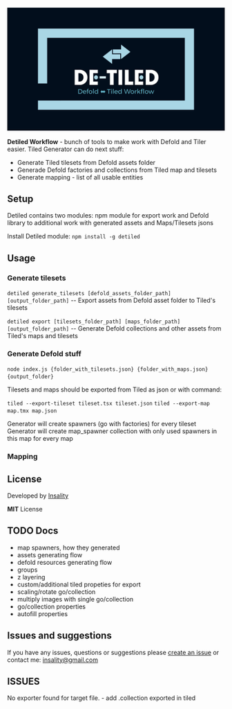 [![](media/detiled_logo.png)](https://insality.github.io/detiled/)

**Detiled Workflow** - bunch of tools to make work with Defold and Tiler easier.
Tiled Generator can do next stuff:

- Generate Tiled tilesets from Defold assets folder
- Generade Defold factories and collections from Tiled map and tilesets
- Generate mapping - list of all usable entities

## Setup

Detiled contains two modules: npm module for export work and Defold library to additional work with generated assets and Maps/Tilesets jsons

Install Detiled module:
`npm install -g detiled`

## Usage

### Generate tilesets

`detiled generate_tilesets [defold_assets_folder_path] [output_folder_path]`
	-- Export assets from Defold asset folder to Tiled's tilesets


`detiled export [tilesets_folder_path] [maps_folder_path] [output_folder_path]`
	-- Generate Defold collections and other assets from Tiled's maps and tilesets


### Generate Defold stuff

`node index.js {folder_with_tilesets.json} {folder_with_maps.json} {output_folder}`


Tilesets and maps should be exported from Tiled as json
or with command:

`tiled --export-tileset tileset.tsx tileset.json`
`tiled --export-map map.tmx map.json`

Generator will create spawners (go with factories) for every tileset
Generator will create map_spawner collection with only used spawners in this map for every map


### Mapping


## License

Developed by [Insality](https://github.com/Insality)

**MIT** License

## TODO Docs
- map spawners, how they generated
- assets generating flow
- defold resources generating flow
- groups
- z layering
- custom/additional tiled propeties for export
- scaling/rotate go/collection
- multiply images with single go/collection
- go/collection properties
- autofill properties


## Issues and suggestions

If you have any issues, questions or suggestions please [create an issue](https://github.com/Insality/defold-tiled-generator/issues) or contact me: [insality@gmail.com](mailto:insality@gmail.com)


## ISSUES
No exporter found for target file. - add .collection exported in tiled
